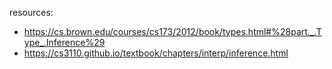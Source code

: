 resources:

- <https://cs.brown.edu/courses/cs173/2012/book/types.html#%28part._.Type_.Inference%29>
- <https://cs3110.github.io/textbook/chapters/interp/inference.html>

